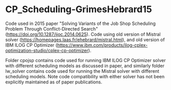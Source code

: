 # CP_Scheduling-GrimesHebrard15
Code used in 2015 paper "Solving Variants of the Job Shop Scheduling Problem Through Conflict-Directed Search" (https://doi.org/10.1287/ijoc.2014.0625). 
Code using old version of Mistral solver (https://homepages.laas.fr/ehebrard/mistral.html), 
and old version of IBM ILOG CP Optimizer (https://www.ibm.com/products/ilog-cplex-optimization-studio/cplex-cp-optimizer).

Folder cpojsp contains code used for running IBM ILOG CP Optimizer solver with different scheduling models as discussed in paper,
and similarly folder lw_solver contains code used for running the Mistral solver with different scheduling models.
Note code compatibility with either solver has not been explicitly maintained as of paper publications.
